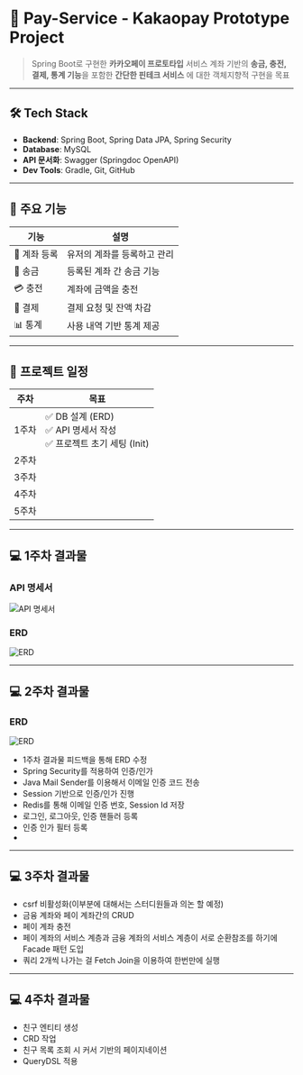# 💸 Pay-Service - Kakaopay Prototype Project

> Spring Boot로 구현한 **카카오페이 프로토타입** 서비스
> 계좌 기반의 **송금, 충전, 결제, 통계 기능**을 포함한 **간단한 핀테크 서비스** 에 대한 객체지향적 구현을 목표

---

## 🛠️ Tech Stack

- **Backend**: Spring Boot, Spring Data JPA, Spring Security
- **Database**: MySQL
- **API 문서화**: Swagger (Springdoc OpenAPI)
- **Dev Tools**: Gradle, Git, GitHub

---

## 🔧 주요 기능

| 기능 | 설명 |
|------|------|
| 🔐 계좌 등록 | 유저의 계좌를 등록하고 관리 |
| 💸 송금 | 등록된 계좌 간 송금 기능 |
| 💳 충전 | 계좌에 금액을 충전 |
| 🧾 결제 | 결제 요청 및 잔액 차감 |
| 📊 통계 | 사용 내역 기반 통계 제공 |

---

## 📅 프로젝트 일정

| 주차 | 목표 |
|------|------|
| 1주차 | ✅ DB 설계 (ERD) <br> ✅ API 명세서 작성 <br> ✅ 프로젝트 초기 세팅 (Init) |
| 2주차 |  |
| 3주차 |  |
| 4주차 |  |
| 5주차 |  |

---

## 💻 1주차 결과물

### API 명세서
![API 명세서](https://velog.velcdn.com/images/rlaehddbs4521/post/0b0bb6b3-7907-42af-9736-9f572bf82211/image.png)

### ERD
![ERD](https://velog.velcdn.com/images/rlaehddbs4521/post/7374d6b0-2bbe-4dd8-94cf-26cb551c5624/image.png)

---

## 💻 2주차 결과물

### ERD
![ERD](https://velog.velcdn.com/images/rlaehddbs4521/post/84f8a62c-5ac3-4cd0-8a6a-b159866075b7/image.png)


- 1주차 결과물 피드백을 통해 ERD 수정
- Spring Security를 적용하여 인증/인가
- Java Mail Sender를 이용해서 이메일 인증 코드 전송
- Session 기반으로 인증/인가 진행
- Redis를 통해 이메일 인증 번호, Session Id 저장
- 로그인, 로그아웃, 인증 핸들러 등록
- 인증 인가 필터 등록
- 
---

## 💻 3주차 결과물

- csrf 비활성화(이부분에 대해서는 스터디원들과 의논 할 예정)
- 금융 계좌와 페이 계좌간의 CRUD
- 페이 계좌 충전
- 페이 계좌의 서비스 계층과 금융 계좌의 서비스 계층이 서로 순환참조를 하기에 Facade 패턴 도입
- 쿼리 2개씩 나가는 걸 Fetch Join을 이용하여 한번만에 실행

---

## 💻 4주차 결과물

- 친구 엔티티 생성
- CRD 작업
- 친구 목록 조회 시 커서 기반의 페이지네이션
- QueryDSL 적용